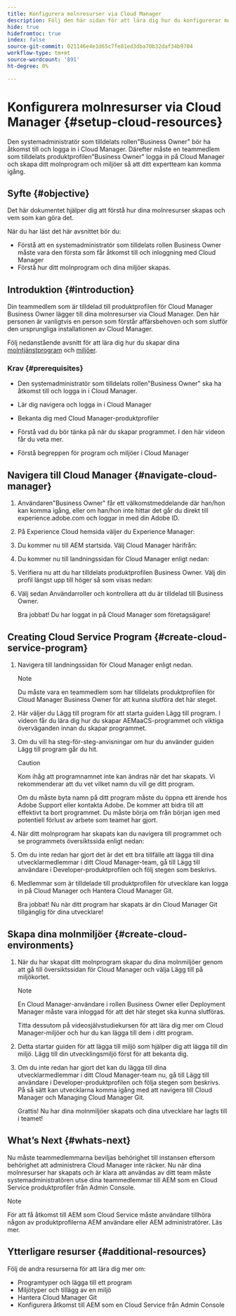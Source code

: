 ```yaml
---
title: Konfigurera molnresurser via Cloud Manager
description: Följ den här sidan för att lära dig hur du konfigurerar molnresurser via Cloud Manager
hide: true
hidefromtoc: true
index: false
source-git-commit: 021146e4e1d65c7fe81ed3dba70b32daf34b9704
workflow-type: tm+mt
source-wordcount: '891'
ht-degree: 0%

---
```


# Konfigurera molnresurser via Cloud Manager {#setup-cloud-resources}

Den systemadministratör som tilldelats rollen&quot;Business Owner&quot; bör ha åtkomst till och logga in i Cloud Manager. Därefter måste en teammedlem som tilldelats produktprofilen&quot;Business Owner&quot; logga in på Cloud Manager och skapa ditt molnprogram och miljöer så att ditt expertteam kan komma igång.

## Syfte {#objective}

Det här dokumentet hjälper dig att förstå hur dina molnresurser skapas och vem som kan göra det.

När du har läst det här avsnittet bör du:

* Förstå att en systemadministratör som tilldelats rollen Business Owner måste vara den första som får åtkomst till och inloggning med Cloud Manager
* Förstå hur ditt molnprogram och dina miljöer skapas.

## Introduktion {#introduction}

Din teammedlem som är tilldelad till produktprofilen för Cloud Manager Business Owner lägger till dina molnresurser via Cloud Manager. Den här personen är vanligtvis en person som förstår affärsbehoven och som slutför den ursprungliga installationen av Cloud Manager.

Följ nedanstående avsnitt för att lära dig hur du skapar dina [molntjänstprogram](#create-cloud-service-program) och [miljöer](#create-cloud-environments).

### Krav {#prerequisites}

* Den systemadministratör som tilldelats rollen&quot;Business Owner&quot; ska ha åtkomst till och logga in i Cloud Manager.

* Lär dig navigera och logga in i Cloud Manager

* Bekanta dig med Cloud Manager-produktprofiler

* Förstå vad du bör tänka på när du skapar programmet. I den här videon får du veta mer.

* Förstå begreppen för program och miljöer i Cloud Manager

## Navigera till Cloud Manager {#navigate-cloud-manager}

1. Användaren&quot;Business Owner&quot; får ett välkomstmeddelande där han/hon kan komma igång, eller om han/hon inte hittar det går du direkt till experience.adobe.com och loggar in med din Adobe ID.

1. På Experience Cloud hemsida väljer du Experience Manager:


1. Du kommer nu till AEM startsida. Välj Cloud Manager härifrån:


1. Du kommer nu till landningssidan för Cloud Manager enligt nedan:


1. Verifiera nu att du har tilldelats produktprofilen Business Owner. Välj din profil längst upp till höger så som visas nedan:


1. Välj sedan Användarroller och kontrollera att du är tilldelad till Business Owner.


   Bra jobbat! Du har loggat in på Cloud Manager som företagsägare!

## Creating Cloud Service Program {#create-cloud-service-program}


1. Navigera till landningssidan för Cloud Manager enligt nedan.

   >[!NOTE]
   >Du måste vara en teammedlem som har tilldelats produktprofilen för Cloud Manager Business Owner för att kunna slutföra det här steget.

1. Här väljer du Lägg till program för att starta guiden Lägg till program. I videon får du lära dig hur du skapar AEMaaCS-programmet och viktiga överväganden innan du skapar programmet.

1. Om du vill ha steg-för-steg-anvisningar om hur du använder guiden Lägg till program går du hit.

   >[!CAUTION]
   >Kom ihåg att programnamnet inte kan ändras när det har skapats. Vi rekommenderar att du vet vilket namn du vill ge ditt program.

   Om du måste byta namn på ditt program måste du öppna ett ärende hos Adobe Support eller kontakta Adobe. De kommer att bidra till att effektivt ta bort programmet. Du måste börja om från början igen med potentiell förlust av arbete som teamet har gjort.

1. När ditt molnprogram har skapats kan du navigera till programmet och se programmets översiktssida enligt nedan:

1. Om du inte redan har gjort det är det ett bra tillfälle att lägga till dina utvecklarmedlemmar i ditt Cloud Manager-team, gå till Lägg till användare i Developer-produktprofilen och följ stegen som beskrivs.

1. Medlemmar som är tilldelade till produktprofilen för utvecklare kan logga in på Cloud Manager och Hantera Cloud Manager Git.


   Bra jobbat! Nu när ditt program har skapats är din Cloud Manager Git tillgänglig för dina utvecklare!


## Skapa dina molnmiljöer {#create-cloud-environments}

1. När du har skapat ditt molnprogram skapar du dina molnmiljöer genom att gå till översiktssidan för Cloud Manager och välja Lägg till på miljökortet.

   >[!NOTE]
   >En Cloud Manager-användare i rollen Business Owner eller Deployment Manager måste vara inloggad för att det här steget ska kunna slutföras.

   Titta dessutom på videosjälvstudiekursen för att lära dig mer om Cloud Manager-miljöer och hur du kan lägga till dem i ditt program.

1. Detta startar guiden för att lägga till miljö som hjälper dig att lägga till din miljö. Lägg till din utvecklingsmiljö först för att bekanta dig.

1. Om du inte redan har gjort det kan du lägga till dina utvecklarmedlemmar i ditt Cloud Manager-team nu, gå till Lägg till användare i Developer-produktprofilen och följa stegen som beskrivs. På så sätt kan utvecklarna komma igång med att navigera till Cloud Manager och Managing Cloud Manager Git.


   Grattis! Nu har dina molnmiljöer skapats och dina utvecklare har lagts till i teamet!

## What’s Next {#whats-next}

Nu måste teammedlemmarna beviljas behörighet till instansen eftersom behörighet att administrera Cloud Manager inte räcker. Nu när dina molnresurser har skapats och är klara att användas av ditt team måste systemadministratören utse dina teammedlemmar till AEM som en Cloud Service produktprofiler från Admin Console.

>[!NOTE]
>För att få åtkomst till AEM som Cloud Service måste användare tillhöra någon av produktprofilerna AEM användare eller AEM administratörer. Läs mer.

## Ytterligare resurser {#additional-resources}

Följ de andra resurserna för att lära dig mer om:

* Programtyper och lägga till ett program
* Miljötyper och tillägg av en miljö
* Hantera Cloud Manager Git
* Konfigurera åtkomst till AEM som en Cloud Service från Admin Console
